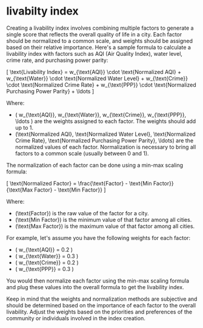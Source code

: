 # livabilty index

Creating a livability index involves combining multiple factors to generate a single score that reflects the overall quality of life in a city. Each factor should be normalized to a common scale, and weights should be assigned based on their relative importance. Here's a sample formula to calculate a livability index with factors such as AQI (Air Quality Index), water level, crime rate, and purchasing power parity:

\[ \text{Livability Index} = w_{\text{AQI}} \cdot \text{Normalized AQI} + w_{\text{Water}} \cdot \text{Normalized Water Level} + w_{\text{Crime}} \cdot \text{Normalized Crime Rate} + w_{\text{PPP}} \cdot \text{Normalized Purchasing Power Parity} + \ldots \]

Where:
- \( w_{\text{AQI}}, w_{\text{Water}}, w_{\text{Crime}}, w_{\text{PPP}}, \ldots \) are the weights assigned to each factor. The weights should add up to 1.
- \(\text{Normalized AQI}, \text{Normalized Water Level}, \text{Normalized Crime Rate}, \text{Normalized Purchasing Power Parity}, \ldots\) are the normalized values of each factor. Normalization is necessary to bring all factors to a common scale (usually between 0 and 1).

The normalization of each factor can be done using a min-max scaling formula:

\[ \text{Normalized Factor} = \frac{\text{Factor} - \text{Min Factor}}{\text{Max Factor} - \text{Min Factor}} \]

Where:
- \(\text{Factor}\) is the raw value of the factor for a city.
- \(\text{Min Factor}\) is the minimum value of that factor among all cities.
- \(\text{Max Factor}\) is the maximum value of that factor among all cities.

For example, let's assume you have the following weights for each factor:
- \( w_{\text{AQI}} = 0.2 \)
- \( w_{\text{Water}} = 0.3 \)
- \( w_{\text{Crime}} = 0.2 \)
- \( w_{\text{PPP}} = 0.3 \)

You would then normalize each factor using the min-max scaling formula and plug these values into the overall formula to get the livability index.

Keep in mind that the weights and normalization methods are subjective and should be determined based on the importance of each factor to the overall livability. Adjust the weights based on the priorities and preferences of the community or individuals involved in the index creation.
